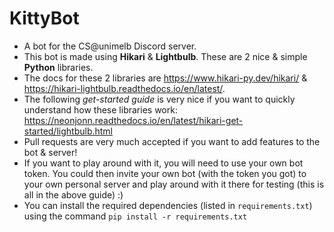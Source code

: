 # KittyBot
- A bot for the CS@unimelb Discord server.
- This bot is made using **Hikari** & **Lightbulb**. These are 2 nice & simple **Python** libraries.
- The docs for these 2 libraries are https://www.hikari-py.dev/hikari/ & https://hikari-lightbulb.readthedocs.io/en/latest/.
- The following *get-started guide* is very nice if you want to quickly understand how these libraries work: https://neonjonn.readthedocs.io/en/latest/hikari-get-started/lightbulb.html
- Pull requests are very much accepted if you want to add features to the bot & server!
- If you want to play around with it, you will need to use your own bot token. You could then invite your own bot (with the token you got) to your own personal server and play around with it there for testing (this is all in the above guide) :)
- You can install the required dependencies (listed in `requirements.txt`) using the command `pip install -r requirements.txt` 
